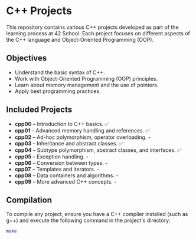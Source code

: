 # C++ Projects

This repository contains various C++ projects developed as part of the learning process at 42 School. Each project focuses on different aspects of the C++ language and Object-Oriented Programming (OOP).

## Objectives

- Understand the basic syntax of C++.
- Work with Object-Oriented Programming (OOP) principles.
- Learn about memory management and the use of pointers.
- Apply best programming practices.

## Included Projects

- **cpp00** – Introduction to C++ basics.								✅
- **cpp01** – Advanced memory handling and references.					✅
- **cpp02** – Ad-hoc polymorphism, operator overloading.				-
- **cpp03** – Inheritance and abstract classes.							✅
- **cpp04** – Subtype polymorphism, abstract classes, and interfaces.	✅
- **cpp05** – Exception handling.										-
- **cpp06** – Conversion between types.									-
- **cpp07** – Templates and iterators.									-
- **cpp08** – Data containers and algorithms.							-
- **cpp09** – More advanced C++ concepts.								-

## Compilation

To compile any project, ensure you have a C++ compiler installed (such as g++) and execute the following command in the project's directory:

```bash
make